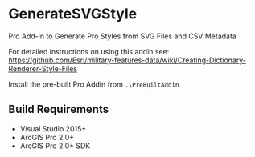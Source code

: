 # GenerateSVGStyle

Pro Add-in to Generate Pro Styles from SVG Files and CSV Metadata

For detailed instructions on using this addin see: 
https://github.com/Esri/military-features-data/wiki/Creating-Dictionary-Renderer-Style-Files

Install the pre-built Pro Addin from `.\PreBuiltAddin`

## Build Requirements

* Visual Studio 2015+
* ArcGIS Pro 2.0+
* ArcGIS Pro 2.0+ SDK


